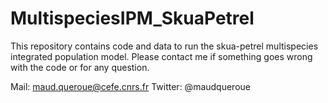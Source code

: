 # MultispeciesIPM_SkuaPetrel
This repository contains code and data to run the skua-petrel multispecies integrated population model. Please contact me if something goes wrong with the code or for any question.

Mail: maud.queroue@cefe.cnrs.fr
Twitter: @maudqueroue

